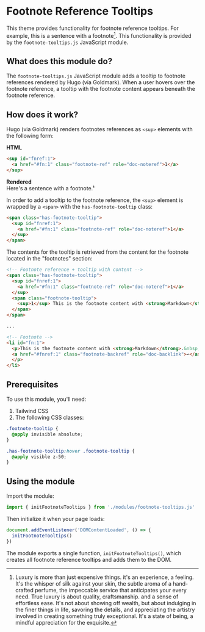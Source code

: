 # Footnote Reference Tooltips

This theme provides functionality for footnote reference tooltips. For example,
this is a sentence with a footnote[^1]. This functionality is provided by the
`footnote-tooltips.js` JavaScript module.

## What does this module do?

The `footnote-tooltips.js` JavaScript module adds a tooltip to footnote
references rendered by Hugo (via Goldmark). When a user hovers over the
footnote reference, a tooltip with the footnote content appears beneath the
footnote reference.

## How does it work?

Hugo (via Goldmark) renders footnotes references as `<sup>` elements with the
following form:

**HTML**
```html
<sup id="fnref:1">
  <a href="#fn:1" class="footnote-ref" role="doc-noteref">1</a>
</sup>
```

**Rendered**  
Here's a sentence with a footnote.¹

In order to add a tooltip to the footnote reference, the `<sup>` element is
wrapped by a `<span>` with the `has-footnote-tooltip` class:

```html
<span class="has-footnote-tooltip">
  <sup id="fnref:1">
    <a href="#fn:1" class="footnote-ref" role="doc-noteref">1</a>
  </sup>
</span>
```

The contents for the tooltip is retrieved from the content for the footnote
located in the "footnotes" section:

```html
<!-- Footnote reference + tooltip with content -->
<span class="has-footnote-tooltip">
  <sup id="fnref:1">
    <a href="#fn:1" class="footnote-ref" role="doc-noteref">1</a>
  </sup>
  <span class="footnote-tooltip">
    <sup>1</sup> This is the footnote content with <strong>Markdown</strong>.&nbsp;
  </span>
</span>

...

<!-- Footnote -->
<li id="fn:1">
  <p>This is the footnote content with <strong>Markdown</strong>.&nbsp;
  <a href="#fnref:1" class="footnote-backref" role="doc-backlink">↩︎</a>
  </p>
</li>
```

## Prerequisites

To use this module, you'll need:

1. Tailwind CSS
2. The following CSS classes:

```css
.footnote-tooltip {
  @apply invisible absolute;
}

.has-footnote-tooltip:hover .footnote-tooltip {
  @apply visible z-50;
}
```

## Using the module

Import the module:

```javascript
import { initFootnoteTooltips } from './modules/footnote-tooltips.js'
```

Then initialize it when your page loads:

```javascript
document.addEventListener('DOMContentLoaded', () => {
  initFootnoteTooltips()
})
```

The module exports a single function, `initFootnoteTooltips()`, which creates
all footnote reference tooltips and adds them to the DOM.

[^1]: Luxury is more than just expensive things. it's an experience, a feeling.
    It's the whisper of silk against your skin, the subtle aroma of a
    hand-crafted perfume, the impeccable service that anticipates your every
    need. True luxury is about quality, craftsmanship. and a sense of
    effortless ease. It's not about showing off wealth, but about indulging in
    the finer things in life, savoring the details, and appreciating the
    artistry involved in creating something truly exceptional. It's a state of
    being, a mindful appreciation for the exquisite.
